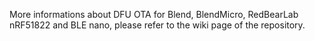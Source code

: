 More informations about DFU OTA for Blend, BlendMicro, RedBearLab nRF51822 and BLE nano, please refer to the wiki page of the repository.